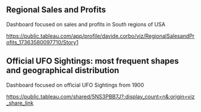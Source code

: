 ## Regional Sales and Profits

Dashboard focused on sales and profits in South regions of USA

https://public.tableau.com/app/profile/davide.corbo/viz/RegionalSalesandProfits_17363580097710/Story1



## Official UFO Sightings: most frequent shapes and geographical distribution

Dashboard focused on official UFO Sightings from 1900

https://public.tableau.com/shared/5NS3PBB7J?:display_count=n&:origin=viz_share_link
